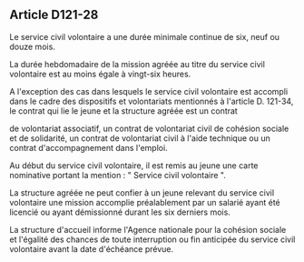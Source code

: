 ## Article D121-28

Le service civil volontaire a une durée minimale continue de six, neuf ou douze mois.

La durée hebdomadaire de la mission agréée au titre du service civil volontaire est au moins égale à vingt-six
heures.

A l'exception des cas dans lesquels le service civil volontaire est accompli dans le cadre des dispositifs et
volontariats mentionnés à l'article D. 121-34, le contrat qui lie le jeune et la structure agréée est un contrat


de volontariat associatif, un contrat de volontariat civil de cohésion sociale et de solidarité, un contrat de
volontariat civil à l'aide technique ou un contrat d'accompagnement dans l'emploi.

Au début du service civil volontaire, il est remis au jeune une carte nominative portant la mention : " Service
civil volontaire ".

La structure agréée ne peut confier à un jeune relevant du service civil volontaire une mission accomplie
préalablement par un salarié ayant été licencié ou ayant démissionné durant les six derniers mois.

La structure d'accueil informe l'Agence nationale pour la cohésion sociale et l'égalité des chances de toute
interruption ou fin anticipée du service civil volontaire avant la date d'échéance prévue.

